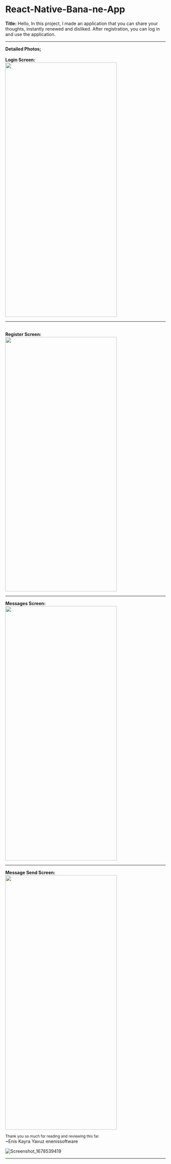 # React-Native-Bana-ne-App
<b>Title:</b>
Hello, In this project, I made an application that you can share your thoughts, instantly renewed and disliked. After registration, you can log in and use the application.
<hr>
<b>Detailed Photos;</b><br>
<br><b>Login Screen:<br></b>
<img src="https://user-images.githubusercontent.com/99321522/224485866-5ccb8ed3-2699-426c-9c23-a736c0674fdc.png" width="350" height="800" />
<br>
<hr>
<br><b>Register Screen:<br></b>
<img src="https://user-images.githubusercontent.com/99321522/224485926-125bc196-4c01-40bf-b12e-3b46c83d9fc5.png" width="350" height="800" />
<br>
<hr>
<b>Messages Screen:<br></b>
<img src="https://user-images.githubusercontent.com/99321522/224485945-759a06f8-4c59-4702-beb6-f9d7a1fbfd7b.png" width="350" height="800" />
<br>
<hr>
<b>Message Send Screen:<br></b>
<img src="https://user-images.githubusercontent.com/99321522/224485995-d15ba324-c8d6-4b3d-89d9-937c01b7130b.png" width="350" height="800" />
<br>

<small>Thank you so much for reading and reviewing this far.</small><br>
~Enis Kayra Yavuz
enenissoftware


![Screenshot_1678539419]()

<hr>
